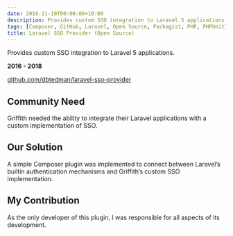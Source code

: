 ```yaml
---
date: 2016-11-10T00:00:00+10:00
description: Provides custom SSO integration to Laravel 5 applications.
tags: [Composer, GitHub, Laravel, Open Source, Packagist, PHP, PHPUnit]
title: Laravel SSO Provider (Open Source)
---
```


Provides custom SSO integration to Laravel 5 applications.

**2016 - 2018**

[github.com/dbtedman/laravel-sso-provider](https://github.com/dbtedman/laravel-sso-provider)

## Community Need

Griffith needed the ability to integrate their Laravel applications with a custom implementation of SSO.

## Our Solution

A simple Composer plugin was implemented to connect between Laravel’s builtin authentication mechanisms and Griffith’s custom SSO implementation.

## My Contribution

As the only developer of this plugin, I was responsible for all aspects of its development.

